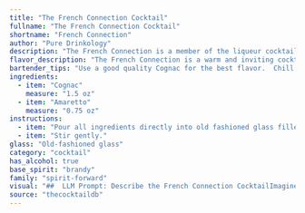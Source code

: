 ```yaml
---
title: "The French Connection Cocktail"
fullname: "The French Connection Cocktail"
shortname: "French Connection"
author: "Pure Drinkology"
description: "The French Connection is a member of the liqueur cocktail family, combining strong spirits with sweet, aromatic liqueurs. While its exact origin is debated, it likely emerged in the 1970s, drawing inspiration from classic French-Italian flavor pairings. "
flavor_description: "The French Connection is a warm and inviting cocktail with a sweet and nutty character. The cognac's rich, fruity notes mingle beautifully with the almond-infused sweetness of the amaretto. Expect a smooth and silky texture with hints of dried fruit, caramel, and a subtle, lingering almond finish. It's a complex yet balanced drink perfect for those seeking a sophisticated indulgence. "
bartender_tips: "Use a good quality Cognac for the best flavor.  Chill both the Cognac and Amaretto before mixing.  Use a chilled glass for serving.  Shake vigorously with ice to ensure proper dilution and a frosty finish.  Don't over-shake; aim for a smooth, velvety texture.  Garnish with a cherry or orange peel for a touch of elegance. "
ingredients:
  - item: "Cognac"
    measure: "1.5 oz"
  - item: "Amaretto"
    measure: "0.75 oz"
instructions:
  - item: "Pour all ingredients directly into old fashioned glass filled with ice cubes."
  - item: "Stir gently."
glass: "Old-fashioned glass"
category: "cocktail"
has_alcohol: true
base_spirit: "brandy"
family: "spirit-forward"
visual: "##  LLM Prompt: Describe the French Connection CocktailImagine a glass filled with a rich, amber liquid, reminiscent of polished mahogany. Tiny, shimmering bubbles rise slowly from the bottom, like whispers of a forgotten secret. The aroma, a captivating blend of sweet almond and dried fruit, hangs delicately in the air. Hints of caramel and oak emerge, revealing the complexity of the Cognac base.  **Describe the following:*** **Color:** How would you describe the color of the drink? What shades are present?* **Texture:** What does the drink look like in terms of texture? Is it smooth, oily, or bubbly? * **Clarity:** Is the drink clear, cloudy, or layered? * **Presentation:** How is the drink usually served? In a chilled glass? With a garnish? Please provide a detailed and evocative description of the **French Connection** cocktail, using your knowledge of how the ingredients interact and the visual cues they create. "
source: "thecocktaildb"
---
```


